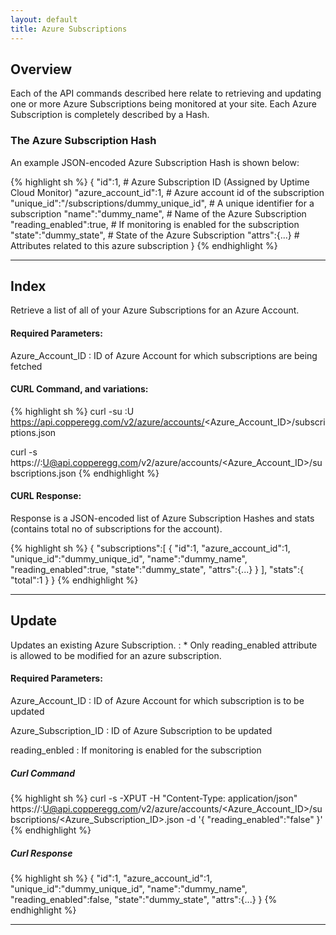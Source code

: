 ```yaml
---
layout: default
title: Azure Subscriptions
---
```


## Overview

Each of the API commands described here relate to retrieving and updating one or more Azure Subscriptions being monitored at your site.
Each Azure Subscription is completely described by a Hash.

### The Azure Subscription Hash

An example JSON-encoded Azure Subscription Hash is shown below:

{% highlight sh %}
{
    "id":1,                                         # Azure Subscription ID (Assigned by Uptime Cloud Monitor)
    "azure_account_id":1,                           # Azure account id of the subscription
    "unique_id":"/subscriptions/dummy_unique_id",   # A unique identifier for a subscription
    "name":"dummy_name",                            # Name of the Azure Subscription
    "reading_enabled":true,                         # If monitoring is enabled for the subscription
    "state":"dummy_state",                          # State of the Azure Subscription
    "attrs":{...}                                   # Attributes related to this azure subscription
}
{% endhighlight %}

------

## Index

Retrieve a list of all of your Azure Subscriptions for an Azure Account.

#### Required Parameters:

Azure_Account_ID
:  ID of Azure Account for which subscriptions are being fetched

#### CURL Command, and variations:
{% highlight sh %}
curl -su <APIKEY>:U https://api.copperegg.com/v2/azure/accounts/<Azure_Account_ID>/subscriptions.json

curl -s https://<APIKEY>:U@api.copperegg.com/v2/azure/accounts/<Azure_Account_ID>/subscriptions.json
{% endhighlight %}


#### CURL Response:
Response is a JSON-encoded list of Azure Subscription Hashes and stats (contains total no of subscriptions for the account).

{% highlight sh %}
{
    "subscriptions":[
        {
            "id":1,
            "azure_account_id":1,
            "unique_id":"dummy_unique_id",
            "name":"dummy_name",
            "reading_enabled":true,
            "state":"dummy_state",
            "attrs":{...}
        }
    ],
    "stats":{
        "total":1
    }
}
{% endhighlight %}

------

## Update

Updates an existing Azure Subscription.
: * Only reading_enabled attribute is allowed to be modified for an azure subscription.

#### Required Parameters:

Azure_Account_ID
:  ID of Azure Account for which subscription is to be updated

Azure_Subscription_ID
:  ID of Azure Subscription to be updated

reading_enbled
: If monitoring is enabled for the subscription

##### Curl Command
{% highlight sh %}
curl -s -XPUT -H "Content-Type: application/json" https://<APIKEY>:U@api.copperegg.com/v2/azure/accounts/<Azure_Account_ID>/subscriptions/<Azure_Subscription_ID>.json -d '{ "reading_enabled":"false" }'
{% endhighlight %}

##### Curl Response
{% highlight sh %}
{
    "id":1,
    "azure_account_id":1,
    "unique_id":"dummy_unique_id",
    "name":"dummy_name",
    "reading_enabled":false,
    "state":"dummy_state",
    "attrs":{...}
}
{% endhighlight %}

------
